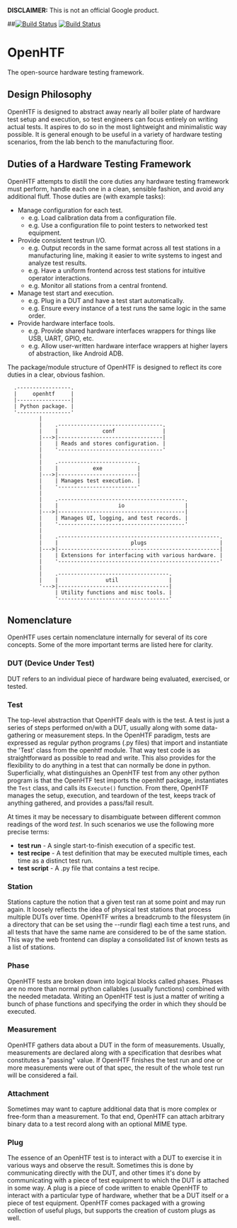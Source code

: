 **DISCLAIMER:** This is not an official Google product.

##[![Build Status](https://travis-ci.org/amyxchen/openhtf.svg)](https://travis-ci.org/amyxchen/openhtf)
[![Build Status](https://travis-ci.org/amyxchen/openhtf.svg?branch=refactor)](https://travis-ci.org/amyxchen/openhtf)
# OpenHTF
The open-source hardware testing framework.


## Design Philosophy
OpenHTF is designed to abstract away nearly all boiler plate of hardware test
setup and execution, so test engineers can focus entirely on writing actual
tests. It aspires to do so in the most lightweight and minimalistic way
possible. It is general enough to be useful in a variety of hardware testing
scenarios, from the lab bench to the manufacturing floor.


## Duties of a Hardware Testing Framework
OpenHTF attempts to distill the core duties any hardware testing framework must
perform, handle each one in a clean, sensible fashion, and avoid any additional
fluff. Those duties are (with example tasks):

  * Manage configuration for each test.
    * e.g. Load calibration data from a configuration file.
    * e.g. Use a configuration file to point testers to networked test
      equipment.
  * Provide consistent testrun I/O.
    * e.g. Output records in the same format across all test stations in a
      manufacturing line, making it easier to write systems to ingest and
      analyze test results.
    * e.g. Have a uniform frontend across test stations for intuitive operator
      interactions.
    * e.g. Monitor all stations from a central frontend.
  * Manage test start and execution.
    * e.g. Plug in a DUT and have a test start automatically.
    * e.g. Ensure every instance of a test runs the same logic in the same
      order.
  * Provide hardware interface tools.
    * e.g. Provide shared hardware interfaces wrappers for things like USB,
      UART, GPIO, etc.
    * e.g. Allow user-written hardware interface wrappers at higher layers of
      abstraction, like Android ADB.

The package/module structure of OpenHTF is designed to reflect its core duties
in a clear, obvious fashion.

```
  .-----------------.
  |     openhtf     |
  |-----------------|
  | Python package. |
  '-----------------'
          |
          |    .---------------------------------.
          |    |              conf               |
          |--->|---------------------------------|
          |    | Reads and stores configuration. |
          |    '---------------------------------'
          |
          |    .-------------------------.
          |    |           exe           |
          |--->|-------------------------|
          |    | Manages test execution. |
          |    '-------------------------'
          |
          |    .----------------------------------------.
          |    |                   io                   |
          |--->|----------------------------------------|
          |    | Manages UI, logging, and test records. |
          |    '----------------------------------------'
          |
          |    .---------------------------------------------------.
          |    |                       plugs                       |
          |--->|---------------------------------------------------|
          |    | Extensions for interfacing with various hardware. |
          |    '---------------------------------------------------'
          |
          |    .-----------------------------------.
          |    |               util                |
          '--->|-----------------------------------|
               | Utility functions and misc tools. |
               '-----------------------------------'
```


## Nomenclature
OpenHTF uses certain nomenclature internally for several of its core concepts.
Some of the more important terms are listed here for clarity.


### DUT (Device Under Test)
DUT refers to an individual piece of hardware being evaluated, exercised, or
tested.


### Test
The top-level abstraction that OpenHTF deals with is the test. A test is just
a series of steps performed on/with a DUT, usually along with some
data-gathering or measurement steps. In the OpenHTF paradigm, tests are
expressed as regular python programs (.py files) that import and instantiate the
'Test' class from the openhtf module. That way test code is as straightforward
as possible to read and write. This also provides for the flexibility to do
anything in a test that can normally be done in python. Superficially, what
distinguishes an OpenHTF test from any other python program is that the OpenHTF
test imports the openhtf package, instantiates the ```Test``` class, and calls
its ```Execute()``` function. From there, OpenHTF manages the setup, execution,
and teardown of the test, keeps track of anything gathered, and provides a
pass/fail result.

At times it may be necessary to disambiguate between different common readings
of the word _test_. In such scenarios we use the following more precise terms:
  
  * **test run** - A single start-to-finish execution of a specific test.
  * **test recipe** - A test definition that may be executed multiple times,
                      each time as a distinct test run.
  * **test script** - A .py file that contains a test recipe.


### Station
Stations capture the notion that a given test ran at some point and may run
again. It loosely reflects the idea of physical test stations that process
multiple DUTs over time. OpenHTF writes a breadcrumb to the filesystem (in a
directory that can be set using the --rundir flag) each time a test runs, and
all tests that have the same name are considered to be of the same station. This
way the web frontend can display a consolidated list of known tests as a list of
stations.


### Phase
OpenHTF tests are broken down into logical blocks called phases. Phases are no
more than normal python callables (usually functions) combined with the needed
metadata. Writing an OpenHTF test is just a matter of writing a bunch of phase
functions and specifying the order in which they should be executed.


### Measurement
OpenHTF gathers data about a DUT in the form of measurements. Usually,
measurements are declared along with a specification that desribes what
constitutes a "passing" value. If OpenHTF finishes the test run and one or more
measurements were out of that spec, the result of the whole test run will be
considered a fail.


### Attachment
Sometimes may want to capture additional data that is more complex or free-form
than a measurement. To that end, OpenHTF can attach arbitrary binary data to a
test record along with an optional MIME type.


### Plug
The essence of an OpenHTF test is to interact with a DUT to exercise it in
various ways and observe the result. Sometimes this is done by communicating
directly with the DUT, and other times it's done by communicating with a piece
of test equipment to which the DUT is attached in some way. A plug is a piece of
code written to enable OpenHTF to interact with a particular type of hardware,
whether that be a DUT itself or a piece of test equipment. OpenHTF comes
packaged with a growing collection of useful plugs, but supports the
creation of custom plugs as well.
